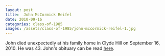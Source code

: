 ```yaml
---
layout: post
title:  John McCormick Reifel
date: 2010-09-16
categories: class-of-1985
images: /assets/class-of-1985/john-mccormick-reifel-1.jpg
---
```

John died unexpectedly at his family home in Clyde Hill on September 16, 2010. He was 43. John's obituary can be read [here](http://tinyurl.com/kytjek3).
